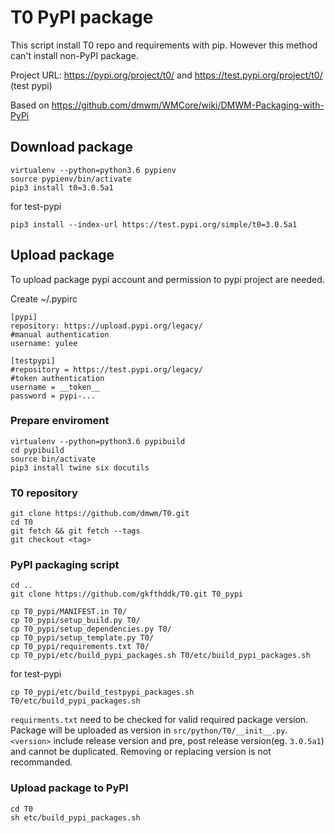 # T0 PyPI package

This script install T0 repo and requirements with pip.
However this method can't install non-PyPI package.

Project URL: https://pypi.org/project/t0/ and https://test.pypi.org/project/t0/ (test pypi)

Based on https://github.com/dmwm/WMCore/wiki/DMWM-Packaging-with-PyPi


## Download package

    virtualenv --python=python3.6 pypienv
    source pypienv/bin/activate
    pip3 install t0=3.0.5a1

for test-pypi

    pip3 install --index-url https://test.pypi.org/simple/t0=3.0.5a1

## Upload package

To upload package pypi account and permission to pypi project are needed.

Create ~/.pypirc
```
[pypi]
repository: https://upload.pypi.org/legacy/
#manual authentication
username: yulee

[testpypi]
#repository = https://test.pypi.org/legacy/
#token authentication
username = __token__
password = pypi-...
```

### Prepare enviroment

    virtualenv --python=python3.6 pypibuild
    cd pypibuild
    source bin/activate
    pip3 install twine six docutils
    
### T0 repository
    
    git clone https://github.com/dmwm/T0.git
    cd T0
    git fetch && git fetch --tags
    git checkout <tag>

### PyPI packaging script
    cd ..
    git clone https://github.com/gkfthddk/T0.git T0_pypi

    cp T0_pypi/MANIFEST.in T0/
    cp T0_pypi/setup_build.py T0/
    cp T0_pypi/setup_dependencies.py T0/
    cp T0_pypi/setup_template.py T0/
    cp T0_pypi/requirements.txt T0/
    cp T0_pypi/etc/build_pypi_packages.sh T0/etc/build_pypi_packages.sh

for test-pypi    

    cp T0_pypi/etc/build_testpypi_packages.sh T0/etc/build_pypi_packages.sh

`requirments.txt` need to be checked for valid required package version.
Package will be uploaded as version in `src/python/T0/__init__.py`.
`<version>` include release version and pre, post release version(eg. `3.0.5a1`) and cannot be duplicated. Removing or replacing version is not recommanded.

### Upload package to PyPI
    cd T0
    sh etc/build_pypi_packages.sh
